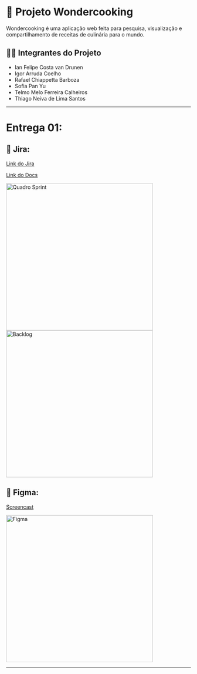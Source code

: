 # 🍰 Projeto Wondercooking

Wondercooking é uma aplicação web feita para pesquisa, visualização e compartilhamento de receitas de culinária para o mundo.

## 👩‍🎓 Integrantes do Projeto

- Ian Felipe Costa van Drunen
- Igor Arruda Coelho
- Rafael Chiappetta Barboza
- Sofia Pan Yu
- Telmo Melo Ferreira Calheiros
- Thiago Neiva de Lima Santos

---

# Entrega 01:

## 📝 Jira:

<a href = "https://cesar-team-pz3i66at.atlassian.net/jira/software/projects/WON/boards/34" target = "_blanck">Link do Jira</a>

<a href = "https://docs.google.com/document/d/1IX6r9FOJcd_eR8FyVsrMSKdi9eVuUcwD_jcz5_sBhKQ/edit?tab=t.0" target = "_blanck">Link do Docs</a>

<img src="" alt = "Quadro Sprint" width = "400">

<img src="" alt = "Backlog" width = "400">

## 🎨 Figma:

<a href = "https://www.youtube.com" target = "_blanck">Screencast</a>

<img src="" alt = "Figma" width = "400">

---
